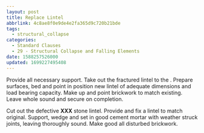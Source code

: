 ```yaml
---
layout: post
title: Replace Lintel
abbrlink: 4c8ae8f0e9de4e2fa365d9c720b21bde
tags:
  - structural_collapse
categories:
  - Standard Clauses
  - 29 - Structural Collapse and Falling Elements
date: 1588257526000
updated: 1699227495408
---
```


Provide all necessary support. Take out the fractured lintel to the . Prepare surfaces, bed and point in position new lintel of adequate dimensions and load bearing capacity. Make up and point brickwork to match existing. Leave whole sound and secure on completion.

Cut out the defective **XXX** stone lintel. Provide and fix a lintel to match original. Support, wedge and set in good cement mortar with weather struck joints, leaving thoroughly sound. Make good all disturbed brickwork.
